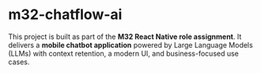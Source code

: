 # m32-chatflow-ai
This project is built as part of the **M32 React Native role assignment**.   It delivers a **mobile chatbot application** powered by Large Language Models (LLMs) with context retention, a modern UI, and business-focused use cases.
